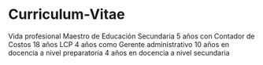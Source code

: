 # Curriculum-Vitae
Vida profesional
Maestro de Educación Secundaria
5 años con Contador de Costos
18 años LCP 
4 años como Gerente administrativo
10 años en docencia a nivel preparatoria
4 años en docencia a nivel secundaria
